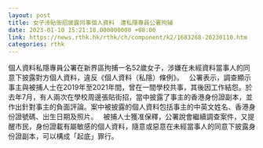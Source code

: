 ```yaml
---
layout: post
title: 女子涉貼街招披露同事個人資料　遭私隱專員公署拘捕
date: 2023-01-10 15:21:18.000000000 +08:00
link: https://news.rthk.hk/rthk/ch/component/k2/1683268-20230110.htm
categories: rthk
---
```


個人資料私隱專員公署在新界區拘捕一名52歲女子，涉嫌在未經資料當事人的同意下披露對方個人資料，違反《個人資料（私隱）條例》。
 
公署表示，調查顯示事主與被捕人士在2019年至2021年間，曾在一間學校共事，其後因工作結怨。於去年7月，有人兩次在學校周邊張貼街招，當中披露了事主的香港身份證副本，並作出針對事主的負面評論。案中被披露的個人資料包括事主的中英文姓名、香港身份證號碼、出生日期及照片。
 
被捕人士獲准保釋，公署說會繼續調查案件，又提醒市民，身份證載有屬敏感的個人資料，隨意或惡意在未經當事人的同意下披露身份證副本，可以構成「起底」罪行。
